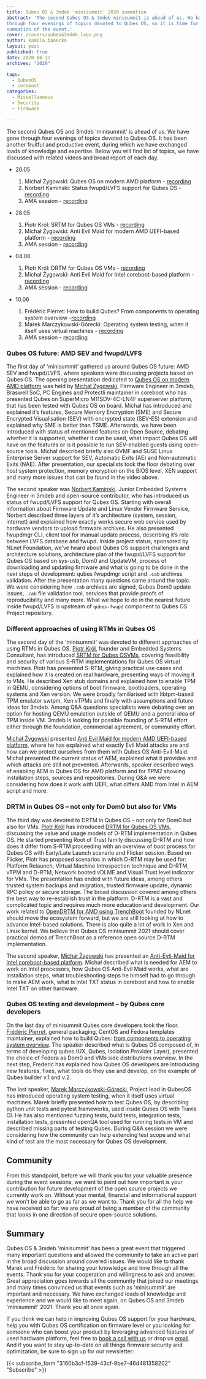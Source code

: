 ```yaml
---
title: Qubes OS & 3mdeb 'minisummit' 2020 summation
abstract: 'The second Qubes OS & 3mdeb minisummit is ahead of us. We had gone
through four evenings of topics devoted to Qubes OS, so it is time for broad
summation of the event.'
cover: /covers/qubes&3mdeb_logo.png
author: kamila.banecka
layout: post
published: true
date: 2020-06-17
archives: "2020"

tags:
  - QubesOS
  - coreboot
categories:
  - Miscellaneous
  - Security
  - Firmware

---
```


The second Qubes OS and 3mdeb 'minisummit' is ahead of us. We have gone through
four evenings of topics devoted to Qubes OS. It has been another fruitful and
productive event, during which we have exchanged loads of knowledge and
expertise. Below you will find list of topics, we have discussed with related
videos and broad report of each day.

- 20.05

  1. Michał Żygowski: Qubes OS on modern AMD platform -
  [recording](https://www.youtube.com/watch?v=Rw7rAPPyPPc&t=31s)
  2. Norbert Kamiński: Status fwupd/LVFS support for Qubes OS -
  [recording](https://www.youtube.com/watch?v=o_IdERo3aiE&t=984s)
  3. AMA session - [recording](https://www.youtube.com/watch?v=BSGUcW6QDYU&t=1509s)

- 28.05

  1. Piotr Król: SRTM for Qubes OS VMs -
  [recording](https://www.youtube.com/watch?v=Eip5Rts6S2I&t=2s)
  2. Michał Żygowski: Anti Evil Maid for modern AMD UEFI-based platform -
  [recording](https://youtu.be/rM0vRi6qABE?t=3)
  3. AMA session - [recording](https://youtu.be/rM0vRi6qABE?t=1904)

- 04.06

  1. Piotr Król: DRTM for Qubes OS VMs - [recording](https://youtu.be/pZF-jyJWTE4)
  2. Michał Żygowski: Anti Evil Maid for Intel coreboot-based platform -
  [recording](https://youtu.be/YE2FbFlszI4?t=9)
  3. AMA session - [recording](https://youtu.be/YE2FbFlszI4?t=1725)

- 10.06

  1. Frédéric Pierret: How to build Qubes? From components to operating system
  overview -[recording](https://www.youtube.com/watch?v=WYDfzg9T0MU)
  2. Marek Marczykowski-Górecki: Operating system testing, when it itself uses
  virtual machines - [recording](https://www.youtube.com/watch?v=kKGjtKa_zok)
  3. AMA session - [recording](https://youtu.be/kKGjtKa_zok?t=2057)

### Qubes OS future: AMD SEV and fwupd/LVFS

The first day of 'minisummit' gathered us around Qubes OS future: AMD SEV and
fwupd/LVFS, where speakers were discussing projects based on Qubes OS. The
opening presentation dedicated to
[Qubes OS on modern AMD platform](https://shop.3mdeb.com/wp-content/uploads/2021/06/Qubes-on-modern-AMD-platform.pdf)
was held by [Michał Żygowski](https://blog.3mdeb.com/authors/michal-zygowski/),
Firmware Engineer in 3mdeb, Braswell SoC, PC Engines and Protectli maintainer in
coreboot who has presented Qubes on SuperMicro M11SDV-4C-LN4F superserver
platform, that has been tested with Qubes OS on board. Michał has introduced and
explained it’s features, Secure Memory Encryption (SME) and Secure Encrypted
Visualisation (SEV) with encrypted state (SEV-ES) extension and explained why
SME is better than TSME. Afterwards, we have been introduced with status of
mentioned features on Open Source, debating whether it is supported, whether it
can be used, what impact Qubes OS will have on the features or is it possible to
run SEV-enabled guests using open-source tools. Michał described briefly also
OVMF and SUSE Linux Enterprise Server support for SEV, Automatic Exits (AE) and
Non-automatic Exits (NAE). After presentation, our specialists took the floor
debating over host system protection, memory encryption on the BIOS level, XEN
support and many more issues that can be found in the video above.

The second speaker was
[Norbert Kamiński](https://blog.3mdeb.com/authors/norbert-kaminski/). Junior
Embedded Systems Engineer in 3mdeb and open-source contributor, who has
introduced us status of fwupd/LVFS support for Qubes OS. Starting with overall
information about Firmware Update and Linux Vendor Firmware Service, Norbert
described three layers of it’s architecture (system, session, internet) and
explained how exactly works secure web service used by hardware vendors to
upload firmware archives. He also presented fwupdmgr CLI, client tool for manual
update process, describing it’s role between LVFS database and fwupd. Inside
project status, sponsored by NLnet Foundation, we’ve heard about Qubes OS
support challenges and architecture solutions, architecture plan of the
fwupd/LVFS support for Qubes OS based on sys-usb, Dom0 and UpdateVM, process of
downloading and updating firmware and what is going to be done in the next steps
of development: qubes fwupdmgr script and `.cab` archives validation. After the
presentation many questions came around the topic. We were considering how
`.cab` archives are signed, Qubes Dom0 update issues, `.cab` file validation
tool, services that provide proofs of reproducibility and many more. What we
hope to do in the nearest future inside fwupd/LVFS is upstream of `qubes-fwupd`
component to Qubes OS Project repository.

### Different approaches of using RTMs in Qubes OS

The second day of the 'minisummit' was devoted to different approaches of using
RTMs in Qubes OS. [Piotr Król](https://blog.3mdeb.com/authors/piotr-krol/),
founder and Embedded Systems Consultant, has introduced
[SRTM for Qubes OSVMs](https://www.slideshare.net/PiotrKrl/srtm-for-qubes-os-vms),
covering feasibility and security of various S-RTM implementations for Qubes OS
virtual machines. Piotr has presented S-RTM, giving practical use cases and
explained how it is created on real hardware, presenting ways of moving it to
VMs. He described Xen stub domains and explained how to enable TPM in QEMU,
considering options of boot firmware, bootloaders, operating systems and Xen
version. We were broadly familiarised with libtpm-based TPM emulator swtpm, Xen
vTPMs and finally with assumptions and future ideas for 3mdeb. Among Q&A
questions specialists were debating over an option for hosting QEMU emulation
outside of QEMU and a general idea of TPM inside VM. 3mdeb is looking for
possible founding of S-RTM effort either through the foundation, commercial
agreement, or community effort.

[Michał Żygowski](https://blog.3mdeb.com/authors/michal-zygowski/) presented
[Anti Evil Maid for modern AMD UEFI-based platform](https://shop.3mdeb.com/wp-content/uploads/2021/06/Anti-Evil-Maid-for-modern-AMD-UEFI-based-platform.pdf),
where he has explained what exactly Evil Maid attacks are and how can we protect
ourselves from them with Qubes OS Anti-Evil-Maid. Michał presented the current
status of AEM, explained what it provides and which attacks are still not
prevented. Afterwards, speaker described ways of enabling AEM in Qubes OS for
AMD platform and for TPM2 showing installation steps, sources and repositories.
During Q&A we were considering how does it work with UEFI, what differs AMD from
Intel in AEM script and more.

### DRTM in Qubes OS – not only for Dom0 but also for VMs

The third day was devoted to DRTM in Qubes OS – not only for Dom0 but also for
VMs. [Piotr Król](https://blog.3mdeb.com/authors/piotr-krol/) has introduced
[DRTM for Qubes OS VMs](https://www.slideshare.net/PiotrKrl/drtm-for-qubes-os-vms),
discussing the value and usage models of D-RTM implementation in Qubes OS. He
started presenting Root of Trust family discussing D-RTM and how does it differ
from S-RTM proceeding with an overview of boot process for Qubes OS with
Early/Late Launch scenario and Flicker session. Based on Flicker, Piotr has
proposed scenarios in which D-RTM may be used for: Platform Relaunch, Virtual
Machine Introspection technique and D-RTM, vTPM and D-RTM, Network booted vDLME
and Visual Trust level indicator for VMs. The presentation has ended with future
ideas, among others trusted system backups and migration, trusted firmware
update, dynamic RPC policy or secure storage. The broad discussion covered among
others the best way to re-establish trust in the platform. D-RTM is a vast and
complicated topic and requires much more education and development. Our work
related to
[OpenDRTM for AMD using TrenchBoot](https://nlnet.nl/project/OpenDRTM/) founded
by NLnet should move the ecosystem forward, but we are still looking at how to
advance Intel-based solutions. There is also quite a lot of work in Xen and
Linux kernel. We believe that Qubes OS minisummit 2021 should cover practical
demos of TrenchBoot as a reference open source D-RTM implementation.

The second speaker,
[Michał Żygowski](https://blog.3mdeb.com/authors/michal-zygowski/) has presented
an
[Anti-Evil-Maid for Intel coreboot-based platform](https://shop.3mdeb.com/wp-content/uploads/2021/06/Anti-Evil-Maid-for-modern-AMD-UEFI-based-platform.pdf).
Michał described what is needed for AEM to work on Intel processors, how Qubes
OS Anti-Evil Maid works, what are installation steps, what troubleshooting steps
he himself had to go through to make AEM work, what is Intel TXT status in
coreboot and how to enable Intel TXT on other hardware.

### Qubes OS testing and development – by Qubes core developers

On the last day of minisummit Qubes core developers took the floor.
[Frédéric Pierret](https://www.qubes-os.org/team/), general packaging, CentOS
and Fedora templates maintainer, explained how to build Qubes:
[from components to operating system overview](https://cloud.3mdeb.com/index.php/s/aDX3csekLeAy6aM).
The speaker described what is Qubes OS composed of, in terms of developing qubes
(UX, Qubes, Isolation Provider Layer), presented the choice of Fedora as Dom0
and VMs side distributions overview. In the next step, Frederic has explained
how Qubes OS developers are introducing new features, fixes, what tools do they
use and develop, on the example of Qubes builder v.1 and v.2.

The last speaker, [Marek Marczykowski-Górecki](https://www.qubes-os.org/team/),
Project lead in QubesOS has introduced operating system testing, when it itself
uses virtual machines. Marek briefly presented how to test Qubes OS, by
describing python unit tests and pytest frameworks, used inside Qubes OS with
Travis CI. He has also mentioned fuzzing tests, build tests, integration tests,
installation tests, presented openQA tool used for running tests in VM and
described missing parts of testing Qubes. During Q&A session we were considering
how the community can help extending test scope and what kind of test are the
most necessary for Qubes OS development.

## Community

From this standpoint, before we will thank you for your valuable presence during
the event sessions, we want to point out how important is your contribution for
future development of the open source projects we currently work on. Without
your mental, financial and informational support we won't be able to go as far
as we want to. Thank you for all the help we have received so far: we are proud
of being a member of the community that looks in one direction of secure
open-source solutions.

## Summary

Qubes OS & 3mdeb 'minisummit' has been a great event that triggered many
important questions and allowed the community to take an active part in the
broad discussion around covered issues. We would like to thank Marek and
Frédéric for sharing your knowledge and time through all the events. Thank you
for your cooperation and willingness to ask and answer. Great appreciation goes
towards all the community that joined our meetings and many times convinced us
that events such as 'minisummit' are important and necessary. We have exchanged
loads of knowledge and experience and we would like to meet again, on Qubes OS
and 3mdeb 'minisummit' 2021. Thank you all once again.

If you think we can help in improving Qubes OS support for your hardware, help
you with Qubes OS certification on firmware level or you looking for someone who
can boost your product by leveraging advanced features of used hardware
platform, feel free to [book a call with
us](https://cloud.3mdeb.com/index.php/apps/calendar/appointment/n7T65toSaD9t) or
drop us [email](contact@3mdeb.com). And if you want to stay up-to-date
on all things firmware security and optimization, be sure to sign up for our
newsletter:

{{< subscribe_form "3160b3cf-f539-43cf-9be7-46d481358202" "Subscribe" >}}

